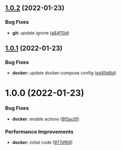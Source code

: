 ## [1.0.2](https://github.com/hackwish/docker-hassio/compare/v1.0.1...v1.0.2) (2022-01-23)


### Bug Fixes

* **git:** update ignore ([a84f10d](https://github.com/hackwish/docker-hassio/commit/a84f10d8238c2c282f2ead6d6f38001e99c34a8d))

## [1.0.1](https://github.com/hackwish/docker-hassio/compare/v1.0.0...v1.0.1) (2022-01-23)


### Bug Fixes

* **docker:** update docker-compose config ([ed49d6d](https://github.com/hackwish/docker-hassio/commit/ed49d6d297a51a108eecadb62bb03dd5ee442ca3))

# 1.0.0 (2022-01-23)


### Bug Fixes

* **docker:** enable actions ([8f5ac0f](https://github.com/hackwish/docker-hassio/commit/8f5ac0f06f16fd5c105fa802fe6beaf5365d6c77))


### Performance Improvements

* **docker:** initial code ([977df69](https://github.com/hackwish/docker-hassio/commit/977df699db60cf8d3289cf90872caa04ef008756))
